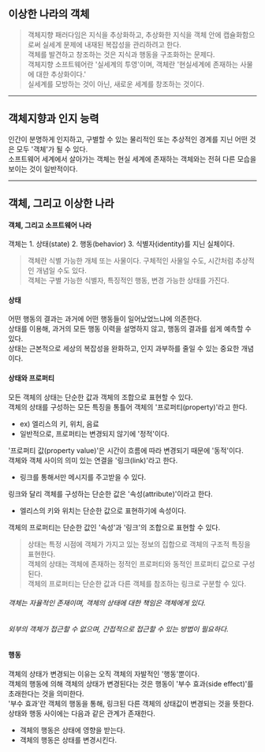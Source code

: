 ## 이상한 나라의 객체

> 객체지향 패러다임은 지식을 추상화하고, 추상화한 지식을 객체 안에 캡슐화함으로써 실세계 문제에 내재된 복잡성을 관리하려고 한다.  
> 객체를 발견하고 창조하는 것은 지식과 행동을 구조화하는 문제다.   
> 객체지향 소프트웨어란 '실세계의 투영'이며, 객체란 '현실세계에 존재하는 사물에 대한 추상화이다.'  
> 실세계를 모방하는 것이 아닌, 새로운 세계를 창조하는 것이다.

***
## 객체지향과 인지 능력 
인간이 분명하게 인지하고, 구별할 수 있는 물리적인 또는 추상적인 경계를 지닌 어떤 것은 모두 '객체'가 될 수 있다.  
소프트웨어 세계에서 살아가는 객체는 현실 세계에 존재하는 객체와는 전혀 다른 모습을 보이는 것이 일반적이다.  
***
## 객체, 그리고 이상한 나라 
#### 객체, 그리고 소프트웨어 나라
객체는 1. 상태(state) 2. 행동(behavior) 3. 식별자(identity)를 지닌 실체이다.  
> 객체란 식별 가능한 개체 또는 사물이다. 구체적인 사물일 수도, 시간처럼 추상적인 개념일 수도 있다.  
> 객체는 구별 가능한 식별자, 특징적인 행동, 변경 가능한 상태를 가진다.

#### 상태
어떤 행동의 결과는 과거에 어떤 행동들이 일어났었느냐에 의존한다.  
상태를 이용해, 과거의 모든 행동 이력을 설명하지 않고, 행동의 결과를 쉽게 예측할 수 있다.  
상태는 근본적으로 세상의 복잡성을 완화하고, 인지 과부하를 줄일 수 있는 중요한 개념이다.

#### 상태와 프로퍼티
모든 객체의 상태는 단순한 값과 객체의 조합으로 표현할 수 있다.  
객체의 상태를 구성하는 모든 특징을 통틀어 객체의 '프로퍼티(property)'라고 한다.  
- ex) 엘리스의 키, 위치, 음료
- 일반적으로, 프로퍼티는 변경되지 않기에 '정적'이다. 

'프로퍼티 값(property value)'은 시간이 흐름에 따라 변경되기 때문에 '동적'이다.   
객체와 객체 사이의 의미 있는 연결을 '링크(link)'라고 한다.
- 링크를 통해서만 메시지를 주고받을 수 있다.

링크와 달리 객체를 구성하는 단순한 값은 '속성(attribute)'이라고 한다.
- 엘리스의 키와 위치는 단순한 값으로 표현하기에 속성이다.

객체의 프로퍼티는 단순한 값인 '속성'과 '링크'의 조합으로 표현할 수 있다.

> 상태는 특정 시점에 객체가 가지고 있는 정보의 집합으로 객체의 구조적 특징을 표현한다.  
> 객체의 상태는 객체에 존재하는 정적인 프로퍼티와 동적인 프로퍼티 값으로 구성된다.  
> 객체의 프로퍼티는 단순한 값과 다른 객체를 참조하는 링크로 구분할 수 있다.

###### 객체는 자율적인 존재이며, 객체의 상태에 대한 책임은 객체에게 있다.  
###### 외부의 객체가 접근할 수 없으며, 간접적으로 접근할 수 있는 방법이 필요하다. 

#### 행동
객체의 상태가 변경되는 이유는 오직 객체의 자발적인 '행동'뿐이다.  
객체의 행동에 의해 객체의 상태가 변경된다는 것은 행동이 '부수 효과(side effect)'를 초래한다는 것을 의미한다.  
'부수 효과'란 객체의 행동을 통해, 링크된 다른 객체의 상태값이 변경되는 것을 뜻한다.  
상태와 행동 사이에는 다음과 같은 관계가 존재한다.
- 객체의 행동은 상태에 영향을 받는다.
- 객체의 행동은 상태를 변경시킨다.
